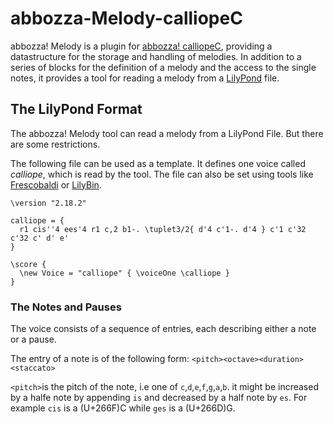# abbozza-Melody-calliopeC

abbozza! Melody is a plugin for [abbozza! calliopeC](abbozza-calliope), providing a datastructure for the storage
and handling of melodies. In addition to a series of blocks for the definition of a melody and
the access to the single notes, it provides a tool for reading a melody from a
[LilyPond](http://lilypond.org) file.

## The LilyPond Format

The abbozza! Melody tool can read a melody from a LilyPond File. But there are some restrictions.

The following file can be used as a template. It defines one voice called *calliope*, which is read by the
tool. The file can also be set using tools like [Frescobaldi](http://http://frescobaldi.org/) or 
[LilyBin](http://lilybin.com).

```
\version "2.18.2"

calliope = {
  r1 cis''4 ees'4 r1 c,2 b1-. \tuplet3/2{ d'4 c'1-. d'4 } c'1 c'32 c'32 c' d' e'
}

\score {
  \new Voice = "calliope" { \voiceOne \calliope }
}
```
### The Notes and Pauses

The voice consists of a sequence of entries, each describing either a note or a pause.

The entry of a note is of the following form: `<pitch><octave><duration><staccato>`

`<pitch>`is the pitch of the note, i.e one of `c`,`d`,`e`,`f`,`g`,`a`,`b`. it might be increased by
a halfe note by appending `is` and decreased by a half note by `es`. For example
`cis` is a (U+266F)C while `ges` is a (U+266D)G.
